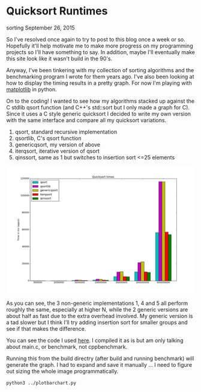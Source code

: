 Quicksort Runtimes
==================
sorting
September 26, 2015

So I've resolved once again to try to post to this blog once
a week or so.  Hopefully it'll help motivate me to make more
progress on my programming projects so I'll have something
to say.  In addition, maybe I'll eventually make this site
look like it wasn't build in the 90's.


Anyway, I've been tinkering with my collection of sorting algorithms
and the benchmarking program I wrote for them years ago.  I've
also been looking at how to display the timing results in a pretty
graph.  For now I'm playing with [matplotlib](http://matplotlib.org) in python.

On to the coding!  I wanted to see how my algorithms stacked up against
the C stdlib qsort function (and C++'s std::sort but I only made a graph
for C).  Since it uses a C style generic quicksort I decided to write
my own version with the same interface and compare all my quicksort
variations.

1. qsort, standard recursive implementation
2. qsortlib, C's qsort function
3. genericqsort, my version of above
4. iterqsort, iterative version of qsort
5. qinssort, same as 1 but switches to insertion sort <=25 elements



![Quicksort graph](./quicksort_times.png)

As you can see, the 3 non-generic implementations 1, 4 and 5 all
perform roughly the same, especially at higher N, while the 2
generic versions are about half as fast due to the extra overhead
involved.  My generic version is a tad slower but I think I'll try
adding insertion sort for smaller groups and see if that makes the
difference.

You can see the code I used [here](https://github.com/rswinkle/sorting/commit/8c8c1f2d980dfe069b0dcc2350ca0ecb4b0f46ac).
I compiled it as is but am only talking about main.c, or benchmark, not cppbenchmark.

Running this from the build directry (after build and running benchmark)
will generate the graph.  I had to expand and save it manually ...
I need to figure out sizing the whole image programmatically.
```
python3 ../plotbarchart.py
```


